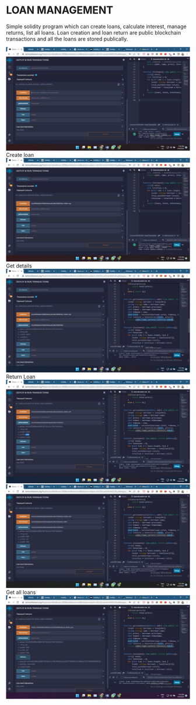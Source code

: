 # LOAN MANAGEMENT

Simple solidity program which can create loans, calculate interest, manage returns, list all loans.
Loan creation and loan return are public blockchain transactions and all the loans are stored publically.


![Screenshot](1.jpg)
Create loan
![Screenshot](2.jpg)
Get details
![Screenshot](3.jpg)
Return Loan
![Screenshot](4.jpg)
![Screenshot](5.jpg)
Get all loans
![Screenshot](6.jpg)

